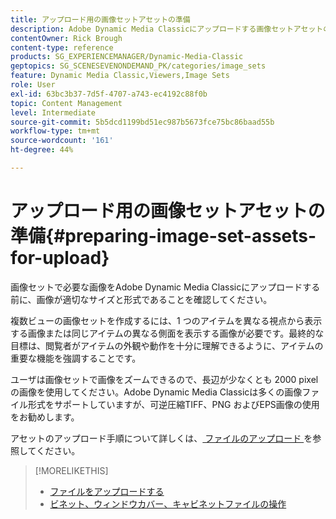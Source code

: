 ```yaml
---
title: アップロード用の画像セットアセットの準備
description: Adobe Dynamic Media Classicにアップロードする画像セットアセットの準備方法を説明します。
contentOwner: Rick Brough
content-type: reference
products: SG_EXPERIENCEMANAGER/Dynamic-Media-Classic
geptopics: SG_SCENESEVENONDEMAND_PK/categories/image_sets
feature: Dynamic Media Classic,Viewers,Image Sets
role: User
exl-id: 63bc3b37-7d5f-4707-a743-ec4192c88f0b
topic: Content Management
level: Intermediate
source-git-commit: 5b5dcd1199bd51ec987b5673fce75bc86baad55b
workflow-type: tm+mt
source-wordcount: '161'
ht-degree: 44%

---
```


# アップロード用の画像セットアセットの準備{#preparing-image-set-assets-for-upload}

画像セットで必要な画像をAdobe Dynamic Media Classicにアップロードする前に、画像が適切なサイズと形式であることを確認してください。

複数ビューの画像セットを作成するには、1 つのアイテムを異なる視点から表示する画像または同じアイテムの異なる側面を表示する画像が必要です。最終的な目標は、閲覧者がアイテムの外観や動作を十分に理解できるように、アイテムの重要な機能を強調することです。

ユーザは画像セットで画像をズームできるので、長辺が少なくとも 2000 pixel の画像を使用してください。Adobe Dynamic Media Classicは多くの画像ファイル形式をサポートしていますが、可逆圧縮TIFF、PNG およびEPS画像の使用をお勧めします。

アセットのアップロード手順について詳しくは、[ ファイルのアップロード ](uploading-files.md#uploading_files) を参照してください。

>[!MORELIKETHIS]
>
>* [ ファイルをアップロードする ](uploading-files.md#uploading_your_files)
>* [ ビネット、ウィンドウカバー、キャビネットファイルの操作 ](vignette-window-covering-cabinet-files.md#working_with_vignette_window_covering_and_cabinet_files)
